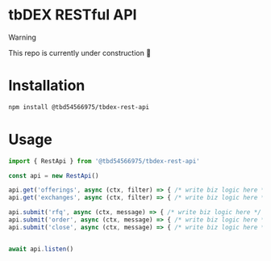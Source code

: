 # tbDEX RESTful API

> [!WARNING]
>
> This repo is currently under construction 🚧

# Installation
```bash
npm install @tbd54566975/tbdex-rest-api
```
# Usage
```typescript
import { RestApi } from '@tbd54566975/tbdex-rest-api'

const api = new RestApi()

api.get('offerings', async (ctx, filter) => { /* write biz logic here */ })
api.get('exchanges', async (ctx, filter) => { /* write biz logic here */ })

api.submit('rfq', async (ctx, message) => { /* write biz logic here */ })
api.submit('order', async (ctx, message) => { /* write biz logic here */ })
api.submit('close', async (ctx, message) => { /* write biz logic here */ })


await api.listen()
```